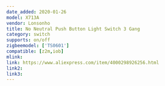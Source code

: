 ```yaml
---
date_added: 2020-01-26
model: X713A
vendor: Lonsonho
title: No Neutral Push Button Light Switch 3 Gang
category: switch
supports: on/off
zigbeemodel: ['TS0601']
compatible: [z2m,iob]
mlink: 
link: https://www.aliexpress.com/item/4000298926256.html
link2: 
link3: 
---
```

